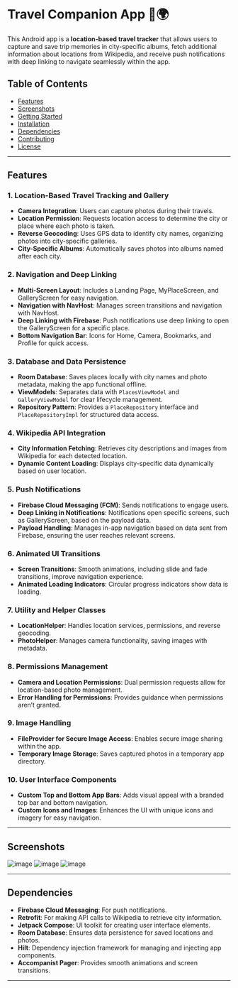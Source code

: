 # Travel Companion App 📸🌍

This Android app is a **location-based travel tracker** that allows users to capture and save trip memories in city-specific albums, fetch additional information about locations from Wikipedia, and receive push notifications with deep linking to navigate seamlessly within the app.

## Table of Contents
- [Features](#features)
- [Screenshots](#screenshots)
- [Getting Started](#getting-started)
- [Installation](#installation)
- [Dependencies](#dependencies)
- [Contributing](#contributing)
- [License](#license)

---

## Features

### 1. Location-Based Travel Tracking and Gallery
   - **Camera Integration**: Users can capture photos during their travels.
   - **Location Permission**: Requests location access to determine the city or place where each photo is taken.
   - **Reverse Geocoding**: Uses GPS data to identify city names, organizing photos into city-specific galleries.
   - **City-Specific Albums**: Automatically saves photos into albums named after each city.

### 2. Navigation and Deep Linking
   - **Multi-Screen Layout**: Includes a Landing Page, MyPlaceScreen, and GalleryScreen for easy navigation.
   - **Navigation with NavHost**: Manages screen transitions and navigation with NavHost.
   - **Deep Linking with Firebase**: Push notifications use deep linking to open the GalleryScreen for a specific place.
   - **Bottom Navigation Bar**: Icons for Home, Camera, Bookmarks, and Profile for quick access.

### 3. Database and Data Persistence
   - **Room Database**: Saves places locally with city names and photo metadata, making the app functional offline.
   - **ViewModels**: Separates data with `PlacesViewModel` and `GalleryViewModel` for clear lifecycle management.
   - **Repository Pattern**: Provides a `PlaceRepository` interface and `PlaceRepositoryImpl` for structured data access.

### 4. Wikipedia API Integration
   - **City Information Fetching**: Retrieves city descriptions and images from Wikipedia for each detected location.
   - **Dynamic Content Loading**: Displays city-specific data dynamically based on user location.

### 5. Push Notifications
   - **Firebase Cloud Messaging (FCM)**: Sends notifications to engage users.
   - **Deep Linking in Notifications**: Notifications open specific screens, such as GalleryScreen, based on the payload data.
   - **Payload Handling**: Manages in-app navigation based on data sent from Firebase, ensuring the user reaches relevant screens.

### 6. Animated UI Transitions
   - **Screen Transitions**: Smooth animations, including slide and fade transitions, improve navigation experience.
   - **Animated Loading Indicators**: Circular progress indicators show data is loading.

### 7. Utility and Helper Classes
   - **LocationHelper**: Handles location services, permissions, and reverse geocoding.
   - **PhotoHelper**: Manages camera functionality, saving images with metadata.

### 8. Permissions Management
   - **Camera and Location Permissions**: Dual permission requests allow for location-based photo management.
   - **Error Handling for Permissions**: Provides guidance when permissions aren’t granted.

### 9. Image Handling
   - **FileProvider for Secure Image Access**: Enables secure image sharing within the app.
   - **Temporary Image Storage**: Saves captured photos in a temporary app directory.

### 10. User Interface Components
   - **Custom Top and Bottom App Bars**: Adds visual appeal with a branded top bar and bottom navigation.
   - **Custom Icons and Images**: Enhances the UI with unique icons and imagery for easy navigation.

---

## Screenshots
![image](https://github.com/user-attachments/assets/bc5e15d9-464b-4fa5-89e1-1fb32a89cb7e)
![image](https://github.com/user-attachments/assets/e2264245-998d-4eb4-b2c3-f563d1cb8209)
![image](https://github.com/user-attachments/assets/1d9ff69d-2e83-44b6-83a6-f996fd7c3bea)


---

## Dependencies

- **Firebase Cloud Messaging**: For push notifications.
- **Retrofit**: For making API calls to Wikipedia to retrieve city information.
- **Jetpack Compose**: UI toolkit for creating user interface elements.
- **Room Database**: Ensures data persistence for saved locations and photos.
- **Hilt**: Dependency injection framework for managing and injecting app components.
- **Accompanist Pager**: Provides smooth animations and screen transitions.

---


